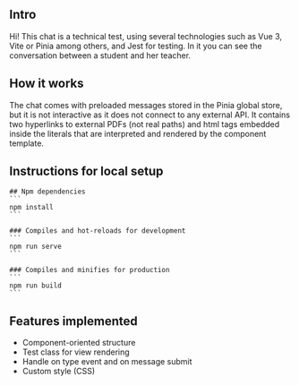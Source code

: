 ## Intro
Hi! This chat is a technical test, using several technologies such as Vue 3, Vite or Pinia among others, and Jest for testing. In it you can see the conversation between a student and her teacher.

## How it works
The chat comes with preloaded messages stored in the Pinia global store, but it is not interactive as it does not connect to any external API. It contains two hyperlinks to external PDFs (not real paths) and html tags embedded inside the literals that are interpreted and rendered by the component template.

## Instructions for local setup

    ## Npm dependencies
    ```
    npm install
    ```

    ### Compiles and hot-reloads for development
    ```
    npm run serve
    ```

    ### Compiles and minifies for production
    ```
    npm run build
    ```


## Features implemented
- Component-oriented structure
- Test class for view rendering
- Handle on type event and on message submit
- Custom style (CSS)